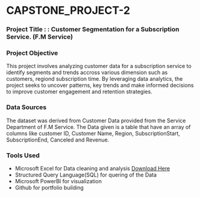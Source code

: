 # CAPSTONE_PROJECT-2

### Project Title : : Customer Segmentation for a Subscription Service. (F.M Service)

### Project Objective 
This project involves analyzing customer data for a subscription service to identify segments and trends accross various dimension such as customers, regiond subscription time. By leveraging data analytics, the project seeks to uncover patterns, key trends and make informed decisions to improve customer engagement and retention strategies.

### Data Sources
The dataset was derived from  Customer Data provided from the Service Department of F.M Service. The Data given is a table that have an array of columns like customer ID, Customer Name, Region, SubscriptionStart, SubscriptionEnd, Canceled and Revenue.

### Tools Used
- Microsoft Excel for Data cleaning and analysis  [Download Here](https://www.microsoft.com/en-ng/)
- Structured Query Language(SQL) for quering of the Data
- Microsoft PowerBI for visualization
- Github for portfolio building

